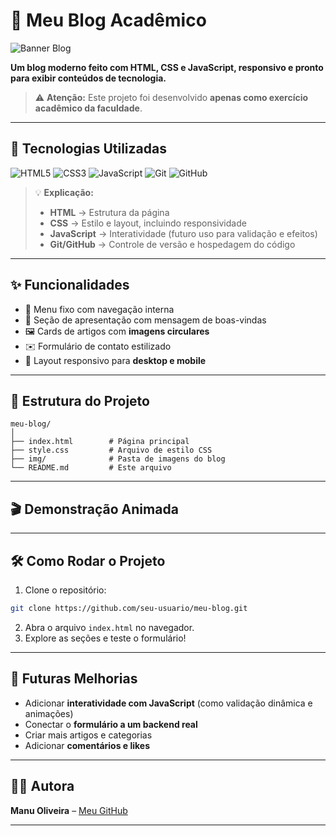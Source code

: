 # 🌸 Meu Blog Acadêmico

![Banner Blog](https://media.giphy.com/media/l0MYt5jPR6QX5pnqM/giphy.gif)

**Um blog moderno feito com HTML, CSS e JavaScript, responsivo e pronto para exibir conteúdos de tecnologia.**

> ⚠️ **Atenção:** Este projeto foi desenvolvido **apenas como exercício acadêmico da faculdade**.

---

## 🚀 Tecnologias Utilizadas

![HTML5](https://img.shields.io/badge/HTML5-E34F26?style=for-the-badge\&logo=html5\&logoColor=white)
![CSS3](https://img.shields.io/badge/CSS3-6B2EBF?style=for-the-badge\&logo=css3\&logoColor=white)
![JavaScript](https://img.shields.io/badge/JavaScript-F7DF1E?style=for-the-badge\&logo=javascript\&logoColor=black)
![Git](https://img.shields.io/badge/Git-F05032?style=for-the-badge\&logo=git\&logoColor=white)
![GitHub](https://img.shields.io/badge/GitHub-181717?style=for-the-badge\&logo=github\&logoColor=white)

> 💡 **Explicação:**
>
> * **HTML** → Estrutura da página
> * **CSS** → Estilo e layout, incluindo responsividade
> * **JavaScript** → Interatividade (futuro uso para validação e efeitos)
> * **Git/GitHub** → Controle de versão e hospedagem do código

---

## ✨ Funcionalidades

* 🎯 Menu fixo com navegação interna
* 💜 Seção de apresentação com mensagem de boas-vindas
* 🖼️ Cards de artigos com **imagens circulares**
* ✉️ Formulário de contato estilizado
* 📱 Layout responsivo para **desktop e mobile**

---

## 📂 Estrutura do Projeto

```
meu-blog/
│
├── index.html        # Página principal
├── style.css         # Arquivo de estilo CSS
├── img/              # Pasta de imagens do blog
└── README.md         # Este arquivo
```

---

## 🎬 Demonstração Animada

---

## 🛠 Como Rodar o Projeto

1. Clone o repositório:

```bash
git clone https://github.com/seu-usuario/meu-blog.git
```

2. Abra o arquivo `index.html` no navegador.
3. Explore as seções e teste o formulário!

---

## 🌟 Futuras Melhorias

* Adicionar **interatividade com JavaScript** (como validação dinâmica e animações)
* Conectar o **formulário a um backend real**
* Criar mais artigos e categorias
* Adicionar **comentários e likes**

---

## 👩‍💻 Autora

**Manu Oliveira** – [Meu GitHub](https://github.com/seu-usuario)

---
